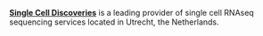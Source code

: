 [**Single Cell Discoveries**](https://www.scdiscoveries.com/) is a leading provider of single cell RNAseq sequencing services located in Utrecht, the Netherlands.
